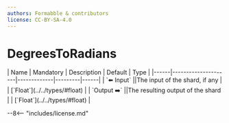 ```yaml
---
authors: Formabble & contributors
license: CC-BY-SA-4.0
---
```



# DegreesToRadians

<div class="sh-parameters" markdown="1">
| Name | Mandatory | Description | Default | Type |
|------|---------------------|-------------|---------|------|
| `⬅️ Input` ||The input of the shard, if any | | [`Float`](../../types/#float) |
| `Output ➡️` ||The resulting output of the shard | | [`Float`](../../types/#float) |

</div>



--8<-- "includes/license.md"

